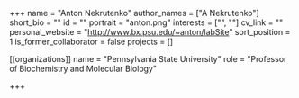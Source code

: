 +++
name = "Anton Nekrutenko"
author_names = ["A Nekrutenko"]
short_bio = ""
id = ""
portrait = "anton.png"
interests = ["", ""]
cv_link = ""
personal_website = "http://www.bx.psu.edu/~anton/labSite"
sort_position = 1
is_former_collaborator = false
projects = []


[[organizations]]
    name = "Pennsylvania State University"
    role = "Professor of Biochemistry and Molecular Biology"



+++


